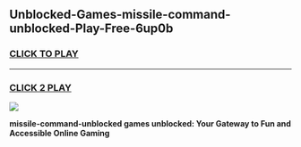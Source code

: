 
## Unblocked-Games-missile-command-unblocked-Play-Free-6up0b
<h3>
<a href="https://premium76.site?title=missile-command-unblocked&ref=23A">CLICK TO PLAY</a></h3>
<hr>

<h3>
<a href="https://premium76.site?title=missile-command-unblocked&ref=23A">CLICK 2 PLAY</a>
  
</h3>

<a href="https://premium76.site?title=missile-command-unblocked&ref=23A"><img src="https://clearcache.store/games.png"></a>


**missile-command-unblocked games unblocked: Your Gateway to Fun and Accessible Online Gaming**
